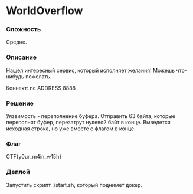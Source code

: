 # WorldOverflow
### Сложность
Средне.
### Описание
Нашел интересный сервис, который исполняет желания! Можешь что-нибудь пожелать.

Коннект: nc ADDRESS 8888
### Решение
Уязвимость - переполнение буфера. Отправить 63 байта, которые переполнят буфер, перезатрут нулевой байт в конце. Выведется исходная строка, но уже вместе с флагом в конце.
### Флаг
CTF{y0ur_m4in_w15h}
### Деплой
Запустить скрипт ./start.sh, который поднимет докер.
